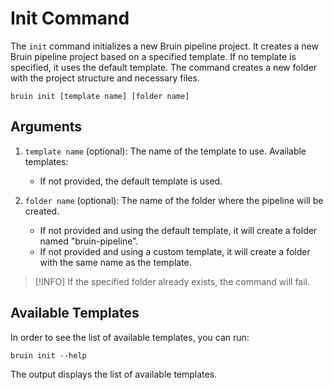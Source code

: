 # Init Command

The `init` command initializes a new Bruin pipeline project. It creates a new Bruin pipeline project based on a specified template. If no template is specified, it uses the default template. The command creates a new folder with the project structure and necessary files.


```
bruin init [template name] [folder name]
```

## Arguments

1. `template name` (optional): The name of the template to use. Available templates: 
   - If not provided, the default template is used.

2. `folder name` (optional): The name of the folder where the pipeline will be created.
   - If not provided and using the default template, it will create a folder named "bruin-pipeline".
   - If not provided and using a custom template, it will create a folder with the same name as the template.

> [!INFO]
> If the specified folder already exists, the command will fail.

## Available Templates
In order to see the list of available templates, you can run:
```
bruin init --help
```

The output displays the list of available templates.
